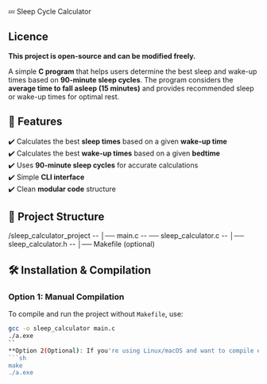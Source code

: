  💤 Sleep Cycle Calculator

## Licence

**This project is open-source and can be modified freely.**

A simple **C program** that helps users determine the best sleep and wake-up times based on **90-minute sleep cycles**. The program considers the **average time to fall asleep (15 minutes)** and provides recommended sleep or wake-up times for optimal rest.

## 🚀 Features
✔️ Calculates the best **sleep times** based on a given **wake-up time**  
✔️ Calculates the best **wake-up times** based on a given **bedtime**  
✔️ Uses **90-minute sleep cycles** for accurate calculations  
✔️ Simple **CLI interface**  
✔️ Clean **modular code** structure  

## 📁 Project Structure

/sleep_calculator_project
-- │── main.c
-- ── sleep_calculator.c
-- │── sleep_calculator.h
-- │── Makefile (optional)
## 🛠️ Installation & Compilation
### **Option 1: Manual Compilation**
To compile and run the project without `Makefile`, use:

```sh
gcc -o sleep_calculator main.c 
./a.exe
``
**Option 2(Optional): If you're using Linux/macOS and want to compile everything easily**
```sh
make
./a.exe





